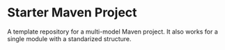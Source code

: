 # Starter Maven Project

A template repository for a multi-model Maven project.
It also works for a single module with a standarized structure.
